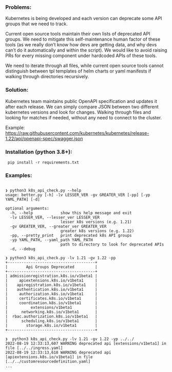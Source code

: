 ### Problems:

Kubernetes is being developed and each version can deprecate some API groups that we need to track. 

Current open source tools maintain their own lists of deprecated API groups. 
We need to mitigate this self-maintenance human factor of these tools (as we really don’t know how devs are getting data, and why devs can’t do it automatically and within the script). 
We would like to avoid raising PRs for every missing component under hardcoded APIs of these tools. 

We need to iterate through all files, while current open source tools cannot distinguish between tpl templates of helm charts or yaml manifests if walking through directories recursively. 


### Solution:

Kubernetes team maintains public OpenAPI specification and updates it after each release. 
We can simply compare JSON between two different kubernetes versions and look for changes. 
Walking through files and looking for matches if needed, without any need to connect to the cluster. 

Example: https://raw.githubusercontent.com/kubernetes/kubernetes/release-1.22/api/openapi-spec/swagger.json

### Installation (python 3.8+):
```
 pip install -r requirements.txt
```

### Examples:
```

❯ python3 k8s_api_check.py --help
usage: better.py [-h] -lv LESSER_VER -gv GREATER_VER [-pp] [-yp YAML_PATH] [-d]

optional arguments:
  -h, --help            show this help message and exit
  -lv LESSER_VER, --lesser_ver LESSER_VER
                        lesser k8s versions (e.g. 1.21)
  -gv GREATER_VER, --greater_ver GREATER_VER
                        greater k8s versions (e.g. 1.22)
  -pp, --pretty_print   print deprecated k8s API groups
  -yp YAML_PATH, --yaml_path YAML_PATH
                        path to directory to look for deprecated APIs
  -d, --debug

```

```
❯ python3 k8s_api_check.py -lv 1.21 -gv 1.22 -pp
+--------------------------------------+
|        Api Groups Deprecated         |
+--------------------------------------+
| admissionregistration.k8s.io/v1beta1 |
|     apiextensions.k8s.io/v1beta1     |
|    apiregistration.k8s.io/v1beta1    |
|    authentication.k8s.io/v1beta1     |
|     authorization.k8s.io/v1beta1     |
|     certificates.k8s.io/v1beta1      |
|     coordination.k8s.io/v1beta1      |
|          extensions/v1beta1          |
|      networking.k8s.io/v1beta1       |
|  rbac.authorization.k8s.io/v1beta1   |
|      scheduling.k8s.io/v1beta1       |
|        storage.k8s.io/v1beta1        |
+--------------------------------------+
```

```
❯  python3 k8s_api_check.py -lv 1.21 -gv 1.22 -yp ../../
2022-08-19 12:33:13,607 WARNING deprecated api [extensions/v1beta1] in file [../../ingress.yaml]
2022-08-19 12:33:13,618 WARNING deprecated api [apiextensions.k8s.io/v1beta1] in file [../../customresourcedefinition.yaml]
...
```

